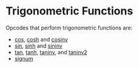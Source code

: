 # **Trigonometric Functions**

Opcodes that perform trigonometric functions are:

* [cos](../../opcodes/cos), [cosh](../../opcodes/cosh) and [cosinv](../../opcodes/cosinv)
* [sin](../../opcodes/sin), [sinh](../../opcodes/sinh) and [sininv](../../opcodes/sininv)
* [tan](../../opcodes/tan), [tanh](../../opcodes/tanh), [taninv](../../opcodes/taninv), and [taninv2](../../opcodes/taninv2)
* [signum](../../opcodes/signum)
